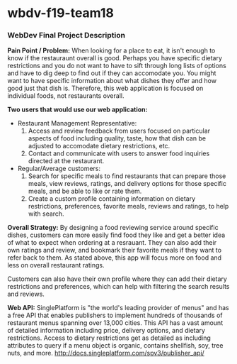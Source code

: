 # wbdv-f19-team18

<h3>WebDev Final Project Description</h3>

<b>Pain Point / Problem:</b>
When looking for a place to eat, it isn't enough to know if the restauraunt overall is good. Perhaps you have specific dietary restrictions and you do not want to have to sift through long lists of options and have to dig deep to find out if they can accomodate you. You might want to have specific information about what dishes they offer and how good just that dish is. Therefore, this web application is focused on individual foods, not restaurants overall. 

<b>Two users that would use our web application:</b>
<ul>
  <li>Restaurant Management Representative:
    <ol>
      <li>Access and review feedback from users focused on particular aspects of food including quality, taste, how that dish can be adjusted to accomodate dietary restrictions, etc.</li>
      <li>Contact and communicate with users to answer food inquiries directed at the restaurant.</li>
  </li></ol>
  <li>Regular/Average customers:
    <ol>
      <li>Search for specific meals to find restaurants that can prepare those meals, view reviews, ratings, and delivery options for those specific meals, and be able to like or rate them.</li>
      <li>Create a custom profile containing information on dietary restrictions, preferences, favorite meals, reviews and ratings, to help with search.</li></ol>
   </li></ul>
    
<b>Overall Strategy:</b>
By designing a food reviewing service around specific dishes, customers can more easily find food they like and get a better idea of what to expect when ordering at a resrauant. They can also add their own ratings and review, and bookmark their favorite meals if they want to refer back to them. As stated above, this app will focus more on food and less on overall restaurant ratings. 

Customers can also have their own profile where they can add their dietary restrictions and preferences, which can help with filtering the search results and reviews.

<b>Web API:</b>
SinglePlatform is "the world's leading provider of menus" and has a free API that enables publishers to implement hundreds of thousands of restaurant menus spanning over 13,000 cities. This API has a vast amount of detailed information including price, delivery options, and dietary restrictions. Access to dietary restrictions get as detailed as including attributes to query if a menu object is organic, contains shellfish, soy, tree nuts, and more. 
http://docs.singleplatform.com/spv3/publisher_api/

